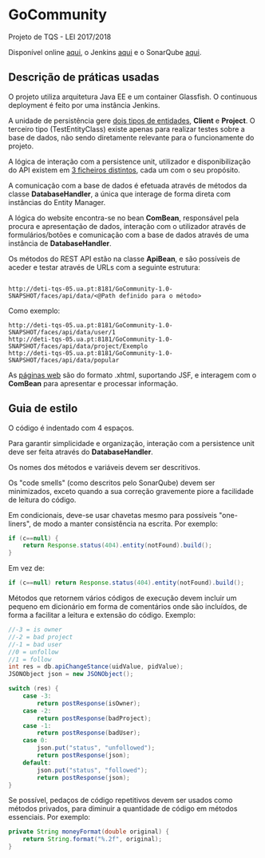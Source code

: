 # GoCommunity
Projeto de TQS - LEI 2017/2018

Disponível online [aqui](http://deti-tqs-05.ua.pt:8181/GoCommunity-1.0-SNAPSHOT), o Jenkins [aqui](http://192.168.160.226:8090/job/GoCommunity/) e o SonarQube [aqui](http://192.168.160.226:9000/dashboard/index/com.mycompany:GoCommunity).

## Descrição de práticas usadas

O projeto utiliza arquitetura Java EE e um container Glassfish. O continuous deployment é feito por uma instância Jenkins.

A unidade de persistência gere [dois tipos de entidades](https://github.com/chffUA/GoCommunity/tree/master/src/main/java/db), **Client** e **Project**. O terceiro tipo (TestEntityClass) existe apenas para realizar testes sobre a base de dados, não sendo diretamente relevante para o funcionamente do projeto.

A lógica de interação com a persistence unit, utilizador e disponibilização do API existem em [3 ficheiros distintos](https://github.com/chffUA/GoCommunity/tree/master/src/main/java/com/mycompany/gocommunity), cada um com o seu propósito.

A comunicação com a base de dados é efetuada através de métodos da classe **DatabaseHandler**, a única que interage de forma direta com instâncias do Entity Manager.

A lógica do website encontra-se no bean **ComBean**, responsável pela procura e apresentação de dados, interação com o utilizador através de formulários/botões e comunicação com a base de dados através de uma instância de **DatabaseHandler**.

Os métodos do REST API estão na classe **ApiBean**, e são possíveis de aceder e testar através de URLs com a seguinte estrutura:

```

http://deti-tqs-05.ua.pt:8181/GoCommunity-1.0-SNAPSHOT/faces/api/data/<@Path definido para o método>
```

Como exemplo:

```
http://deti-tqs-05.ua.pt:8181/GoCommunity-1.0-SNAPSHOT/faces/api/data/user/1
http://deti-tqs-05.ua.pt:8181/GoCommunity-1.0-SNAPSHOT/faces/api/data/project/Exemplo
http://deti-tqs-05.ua.pt:8181/GoCommunity-1.0-SNAPSHOT/faces/api/data/popular
```

As [páginas web](https://github.com/chffUA/GoCommunity/tree/master/src/main/webapp) são do formato .xhtml, suportando JSF, e interagem com o **ComBean** para apresentar e processar informação.

## Guia de estilo

O código é indentado com 4 espaços.

Para garantir simplicidade e organização, interação com a persistence unit deve ser feita através do **DatabaseHandler**.

Os nomes dos métodos e variáveis devem ser descritivos.

Os "code smells" (como descritos pelo SonarQube) devem ser minimizados, exceto quando a sua correção gravemente piore a facilidade de leitura do código.

Em condicionais, deve-se usar chavetas mesmo para possíveis "one-liners", de modo a manter consistência na escrita. Por exemplo:

```java
if (c==null) {
    return Response.status(404).entity(notFound).build();
}
```

Em vez de:

```java
if (c==null) return Response.status(404).entity(notFound).build();
```

Métodos que retornem vários códigos de execução devem incluir um pequeno em dicionário em forma de comentários onde são incluídos, de forma a facilitar a leitura e extensão do código. Exemplo:

```java
//-3 = is owner
//-2 = bad project
//-1 = bad user
//0 = unfollow
//1 = follow
int res = db.apiChangeStance(uidValue, pidValue);
JSONObject json = new JSONObject();

switch (res) {
    case -3:
        return postResponse(isOwner);
    case -2:
        return postResponse(badProject);
    case -1:
        return postResponse(badUser);
    case 0:              
        json.put("status", "unfollowed");
        return postResponse(json);
    default:
        json.put("status", "followed");
        return postResponse(json);
}
```

Se possível, pedaços de código repetitivos devem ser usados como métodos privados, para diminuir a quantidade de código em métodos essenciais. Por exemplo:

```java
private String moneyFormat(double original) {
    return String.format("%.2f", original);
}   
```
